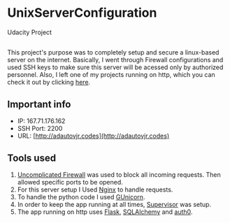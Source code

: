 # UnixServerConfiguration
Udacity Project

##
This project's purpose was to completely setup and secure a linux-based server on the internet. Basically, I went through Firewall configurations and used SSH keys to make sure this server will be acessed only by authorized personnel. Also, I left one of my projects running on http, which you can check it out by clicking [here](http://adautovjr.codes).

## Important info

* IP: 167.71.176.162
* SSH Port: 2200
* URL: [http://adautovjr.codes](http://adautovjr.codes)

## Tools used

1. [Uncomplicated Firewall](https://wiki.ubuntu.com/UncomplicatedFirewall?action=show&redirect=UbuntuFirewall) was used to block all incoming requests. Then allowed specific ports to be opened.
2. For this server setup I Used [Nginx](https://www.nginx.com/) to handle requests.
3. To handle the python code I used [GUnicorn](https://gunicorn.org/).
4. In order to keep the app running at all times, [Supervisor](http://supervisord.org/) was setup.
5. The app running on http uses [Flask](https://github.com/pallets/flask), [SQLAlchemy](https://www.sqlalchemy.org/) and [auth0](https://auth0.com).
